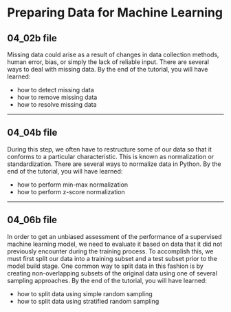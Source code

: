 # Preparing Data for Machine Learning

## 04_02b file
Missing data could arise as a result of changes in data collection methods, human error, bias, or simply the lack of reliable input. There are several ways to deal with missing data. By the end of the tutorial, you will have learned:

* how to detect missing data
* how to remove missing data
* how to resolve missing data

---

## 04_04b file
During this step, we often have to restructure some of our data so that it conforms to a particular characteristic. This is known as normalization or standardization. There are several ways to normalize data in Python. By the end of the tutorial, you will have learned:

* how to perform min-max normalization
* how to perform z-score normalization

---

## 04_06b file
In order to get an unbiased assessment of the performance of a supervised machine learning model, we need to evaluate it based on data that it did not previously encounter during the training process. To accomplish this, we must first split our data into a training subset and a test subset prior to the model build stage. One common way to split data in this fashion is by creating non-overlapping subsets of the original data using one of several sampling approaches. By the end of the tutorial, you will have learned:

* how to split data using simple random sampling
* how to split data using stratified random sampling
